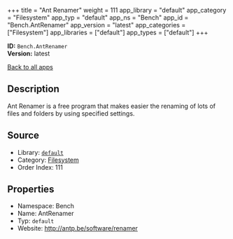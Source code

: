 ﻿+++
title = "Ant Renamer"
weight = 111
app_library = "default"
app_category = "Filesystem"
app_typ = "default"
app_ns = "Bench"
app_id = "Bench.AntRenamer"
app_version = "latest"
app_categories = ["Filesystem"]
app_libraries = ["default"]
app_types = ["default"]
+++

**ID:** `Bench.AntRenamer`  
**Version:** latest  
<!--more-->

[Back to all apps](/apps/)

## Description
Ant Renamer is a free program that makes easier the renaming of lots of files and folders
by using specified settings.

## Source

* Library: [`default`](/app_libraries/default)
* Category: [Filesystem](/app_categories/filesystem)
* Order Index: 111

## Properties

* Namespace: Bench
* Name: AntRenamer
* Typ: `default`
* Website: <http://antp.be/software/renamer>

